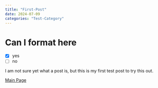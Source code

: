 ```yaml
---
title: "First-Post"
date: 2024-07-09
categories: "Test-Category"
---
```


# Can I format here

- [x] yes
- [ ] no

I am not sure yet what a post is, but this is my first test post to try this out.

[Main Page](https://eloisius.github.io)
